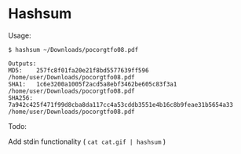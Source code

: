 # Hashsum

Usage:

```shell
$ hashsum ~/Downloads/pocorgtfo08.pdf

Outputs:
MD5:    257fc8f01fa20e21f8bd5577639ff596  /home/user/Downloads/pocorgtfo08.pdf
SHA1:   1c6e3200a1005f2acd5a8ebf3462be605c83f3a1  /home/user/Downloads/pocorgtfo08.pdf
SHA256: 7a942c425f471f99d8cba8da117cc4a53cddb3551e4b16c8b9feae31b5654a33  /home/user/Downloads/pocorgtfo08.pdf

```

Todo:

Add stdin functionality ( ``` cat cat.gif | hashsum ``` )

